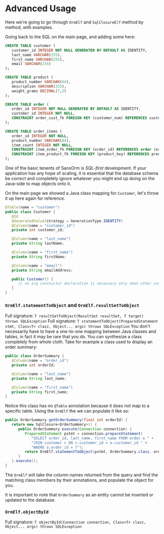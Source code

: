 # Advanced Usage

Here we're going to go through ```OrmElf``` and ```SqlClosureElf``` method by method, with examples.

Going back to the SQL on the main page, and adding some here:
```SQL
CREATE TABLE customer (
   customer_id INTEGER NOT NULL GENERATED BY DEFAULT AS IDENTITY,
   last_name VARCHAR(255),
   first_name VARCHAR(255),
   email VARCHAR(255)
);

CREATE TABLE product (
   product_number VARCHAR(64),
   description VARCHAR(255),
   weight_grams DECIMAL(7,2)
);

CREATE TABLE order (
   order_id INTEGER NOT NULL GENERATED BY DEFAULT AS IDENTITY,
   customer_id INTEGER NOT NULL,
   CONSTRAINT order_cust_fk FOREIGN KEY (customer_num) REFERENCES customer (customer_num)
);

CREATE TABLE order_items (
   order_id INTEGER NOT NULL,
   product_number VARCHAR(64),
   item_count INTEGER NOT NULL,
   CONSTRAINT item_order_fk FOREIGN KEY (order_id) REFERENCES order (order_id),
   CONSTRAINT item_product_fk FOREIGN KEY (product_key) REFERENCES product (product_key)
);
```
One of the basic tenents of SansOrm is _SQL-first_ development.  If your application has any hope of scaling, it is
essential that the database schema be _correct_ and completely ignore whatever you might end up doing on the Java-side
to map objects onto it.

On the main page we showed a Java class mapping for ```Customer```, let's throw it up here again for reference.
```Java
@Table(name = "customer")
public class Customer {
   @Id
   @GeneratedValue(strategy = GenerationType.IDENTITY)
   @Column(name = "customer_id")
   private int customer_id;

   @Column(name = "last_name")
   private String lastName;

   @Column(name = "first_name")
   private String firstName;

   @Column(name = "email")
   private String emailAddress;

   public Customer() {
      // no arg constuctor declaration is necessary only when other constructors are declared
   }
}
```

### ```OrmElf.statementToObject``` and ```OrmElf.resultSetToObject```
Full signature: ```T resultSetToObject(ResultSet resultSet, T target) throws SQLException```
Full signature: ```T statementToObject(PreparedStatement stmt, Class<T> clazz, Object... args) throws SQLException```
You don't necessarily have to have a one-to-one mapping between Java classes and tables, in fact it may be rare that
you do.  You can synthesize a class completely from whole cloth.  Take for example a class used to display an order summary:
```Java
public class OrderSummary {
   @Column(name = "order_id")
   private int orderId;

   @Column(name = "last_name")
   private String last_name;

   @Column(name = "first_name")
   private String first_name;
}
```
Notice this class has no ```@Table``` annotation because it does not map to a specific table.  Using the ```OrmElf```
the we can populate it like so:
```Java
public OrderSummary getOrderSummary(final int orderId) {
   return new SqlClosure<OrderSummary>() {
      public OrderSummary execute(Connection connection) {
         PreparedStatement pstmt = connection.prepareStatement(
            "SELECT order_id, last_name, first_name FROM order o " +
            "JOIN customer c ON c.customer_id = o.customer_id " +
            "WHERE o.order_id = ?");
         return OrmElf.statementToObject(pstmt, OrderSummary.class, orderId);
      }
   }.execute();
}
```
The ```OrmElf``` will take the column names returned from the query and find the matching class members by their
annotations, and populate the object for you.

It is important to note that ```OrderSummary``` as an entity cannot be inserted or updated to the database.

### ```OrmElf.objectById```
Full signature: ```T objectById(Connection connection, Class<T> clazz, Object... args) throws SQLException```
